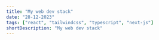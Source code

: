 ```yaml
---
title: "My web dev stack"
date: "28-12-2023"
tags: ["react", "tailwindcss", "typescript", "next-js"]
shortDescription: "My web dev stack"
---
```

